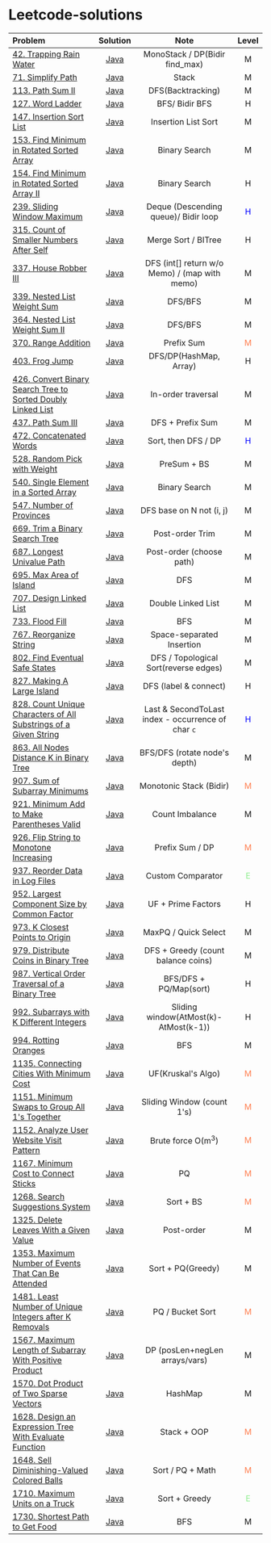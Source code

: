 # Leetcode-solutions

| Problem|  Solution | Note | Level  | 
|:---|:---:|:---:|:---:|
|[42. Trapping Rain Water](https://leetcode.com/problems/trapping-rain-water/)| [Java]() | MonoStack / DP(Bidir find_max) | M |
|[71. Simplify Path](https://leetcode.com/problems/simplify-path/)|[Java]()| Stack | M|
|[113. Path Sum II](https://leetcode.com/problems/path-sum-ii/)|[Java]()| DFS(Backtracking) | M |
|[127. Word Ladder](https://leetcode.com/problems/word-ladder/)| [Java]() | BFS/ Bidir BFS | H|
|[147. Insertion Sort List](https://leetcode.com/problems/insertion-sort-list/)|[Java]() | Insertion List Sort| M |
|[153. Find Minimum in Rotated Sorted Array](https://leetcode.com/problems/find-minimum-in-rotated-sorted-array/)|[Java]()| Binary Search | M |
|[154. Find Minimum in Rotated Sorted Array II](https://leetcode.com/problems/find-minimum-in-rotated-sorted-array-ii/)|[Java]()| Binary Search | H |
|[239. Sliding Window Maximum](https://leetcode.com/problems/sliding-window-maximum/)|[Java]()| Deque (Descending queue)/ Bidir loop | <span style="color:Blue   ">H</span> |
|[315. Count of Smaller Numbers After Self](https://leetcode.com/problems/count-of-smaller-numbers-after-self/)| [Java]() | Merge Sort / BITree| H|
|[337. House Robber III](https://leetcode.com/problems/house-robber-iii/) | [Java]() | DFS (int[] return w/o Memo) / (map with memo) | M |
|[339. Nested List Weight Sum]()|[Java]()|DFS/BFS| M|
|[364. Nested List Weight Sum II](https://leetcode.com/problems/nested-list-weight-sum-ii/)|[Java]()|DFS/BFS| M|
|[370. Range Addition](https://leetcode.com/problems/range-addition/)|[Java]()| Prefix Sum | <span style="color:coral ">M</span> |
|[403. Frog Jump](https://leetcode.com/problems/frog-jump/)|[Java]()|DFS/DP(HashMap, Array)| H |
|[426. Convert Binary Search Tree to Sorted Doubly Linked List](https://leetcode.com/problems/convert-binary-search-tree-to-sorted-doubly-linked-list/)|[Java]()|In-order traversal | M |
|[437. Path Sum III](https://leetcode.com/problems/path-sum-iii/) |[Java]() | DFS + Prefix Sum | M |
|[472. Concatenated Words](https://leetcode.com/problems/concatenated-words/)|[Java]()| Sort, then DFS / DP | <span style="color:Blue   ">H</span>|
|[528. Random Pick with Weight](https://leetcode.com/problems/random-pick-with-weight/)|[Java]()| PreSum + BS | M|
|[540. Single Element in a Sorted Array](https://leetcode.com/problems/single-element-in-a-sorted-array/)|[Java]()| Binary Search | M |
|[547. Number of Provinces](https://leetcode.com/problems/number-of-provinces/)| [Java]() | DFS base on N not (i, j) | M |
|[669. Trim a Binary Search Tree](https://leetcode.com/problems/trim-a-binary-search-tree/)|[Java]()| Post-order Trim | M|
|[687. Longest Univalue Path](https://leetcode.com/problems/longest-univalue-path/) | [Java]() | Post-order (choose path) | M |
|[695. Max Area of Island](https://leetcode.com/problems/max-area-of-island/)|[Java]()| DFS | M |
|[707. Design Linked List](https://leetcode.com/problems/design-linked-list/)|[Java]()| Double Linked List | M |
|[733. Flood Fill](https://leetcode.com/problems/flood-fill/)|[Java]() | BFS | M|
|[767. Reorganize String](https://leetcode.com/problems/reorganize-string/) |[Java]() | Space-separated Insertion | M |
|[802. Find Eventual Safe States](https://leetcode.com/problems/find-eventual-safe-states/) | [Java]() | DFS / Topological Sort(reverse edges) | M |
|[827. Making A Large Island](https://leetcode.com/problems/making-a-large-island/)|[Java]() | DFS (label & connect) | H |
|[828. Count Unique Characters of All Substrings of a Given String](https://leetcode.com/problems/count-unique-characters-of-all-substrings-of-a-given-string/)  |  [Java](https://leetcode.com/problems/reorder-data-in-log-files/) | Last & SecondToLast index - occurrence of char `c`  | <span style="color:Blue   ">H</span> | 
|[863. All Nodes Distance K in Binary Tree](https://leetcode.com/problems/all-nodes-distance-k-in-binary-tree/)| [Java]() | BFS/DFS (rotate node's depth)| M| 
|[907. Sum of Subarray Minimums](https://leetcode.com/problems/sum-of-subarray-minimums/)| [Java]() | Monotonic Stack (Bidir) | <span style="color:coral ">M</span> | 
|[921. Minimum Add to Make Parentheses Valid](https://leetcode.com/problems/minimum-add-to-make-parentheses-valid/)|[Java]()| Count Imbalance | M |
|[926. Flip String to Monotone Increasing](https://leetcode.com/problems/flip-string-to-monotone-increasing/)|[Java]()| Prefix Sum / DP| <span style="color:coral ">M</span> |
|[937. Reorder Data in Log Files](https://leetcode.com/problems/reorder-data-in-log-files/)  | [Java](https://leetcode.com/problems/reorder-data-in-log-files/)   | Custom Comparator  | <span style="color:lightgreen">E</span>  |   
|[952. Largest Component Size by Common Factor](https://leetcode.com/problems/largest-component-size-by-common-factor/)|[Java]()| UF + Prime Factors | H |
|[973. K Closest Points to Origin](https://leetcode.com/problems/k-closest-points-to-origin/)| [Java]() | MaxPQ / Quick Select | M |
|[979. Distribute Coins in Binary Tree](https://leetcode.com/problems/distribute-coins-in-binary-tree/) | [Java]() | DFS + Greedy (count balance coins) | M |
|[987. Vertical Order Traversal of a Binary Tree](https://leetcode.com/problems/vertical-order-traversal-of-a-binary-tree/)|[Java]()| BFS/DFS + PQ/Map(sort) | H|
|[992. Subarrays with K Different Integers](https://leetcode.com/problems/subarrays-with-k-different-integers/)|[Java]()|Sliding window(AtMost(k)- AtMost(k-1)) | H|
|[994. Rotting Oranges](https://leetcode.com/problems/rotting-oranges/)|[Java]()|BFS| M|
|[1135. Connecting Cities With Minimum Cost](https://leetcode.com/problems/connecting-cities-with-minimum-cost/)|[Java]()| UF(Kruskal's Algo) |<span style="color:coral ">M</span>|
|[1151. Minimum Swaps to Group All 1's Together](https://leetcode.com/problems/minimum-swaps-to-group-all-1s-together/)|[Java]()|Sliding Window (count 1's)|<span style="color:coral ">M</span>|
|[1152. Analyze User Website Visit Pattern](https://leetcode.com/problems/analyze-user-website-visit-pattern/)|[Java]()|Brute force O(m<sup>3</sup>)|<span style="color:coral ">M</span>|
|[1167. Minimum Cost to Connect Sticks](https://leetcode.com/problems/minimum-cost-to-connect-sticks/)|[Java]()| PQ | <span style="color:coral ">M</span>|
|[1268. Search Suggestions System](https://leetcode.com/problems/search-suggestions-system/solution/) | [Java](https://leetcode.com/problems/reorder-data-in-log-files/)  |  Sort + BS | <span style="color:coral ">M</span>  |   
|[1325. Delete Leaves With a Given Value](https://leetcode.com/problems/delete-leaves-with-a-given-value/)|[Java]()| Post-order | M|
|[1353. Maximum Number of Events That Can Be Attended](https://leetcode.com/problems/maximum-number-of-events-that-can-be-attended/)| [Java]() | Sort + PQ(Greedy) | M |
|[1481. Least Number of Unique Integers after K Removals](https://leetcode.com/problems/least-number-of-unique-integers-after-k-removals/)| [Java]() | PQ / Bucket Sort | <span style="color:coral ">M</span> |
|[1567. Maximum Length of Subarray With Positive Product](https://leetcode.com/problems/maximum-length-of-subarray-with-positive-product/)|[Java]()|DP (posLen+negLen arrays/vars) | M|
|[1570. Dot Product of Two Sparse Vectors](https://leetcode.com/problems/dot-product-of-two-sparse-vectors/)|[Java]()|HashMap | M|
|[1628. Design an Expression Tree With Evaluate Function](https://leetcode.com/problems/design-an-expression-tree-with-evaluate-function/)| [Java]() | Stack + OOP | <span style="color:coral ">M</span> |
|[1648. Sell Diminishing-Valued Colored Balls](https://leetcode.com/problems/sell-diminishing-valued-colored-balls/)|[Java]()| Sort / PQ + Math| <span style="color:coral ">M</span>|
|[1710. Maximum Units on a Truck](https://leetcode.com/problems/maximum-units-on-a-truck/solution/)  | [Java]()  | Sort + Greedy  | <span style="color:lightgreen">E</span>  |   
|[1730. Shortest Path to Get Food](https://leetcode.com/problems/shortest-path-to-get-food/)| [Java]() | BFS | M |

